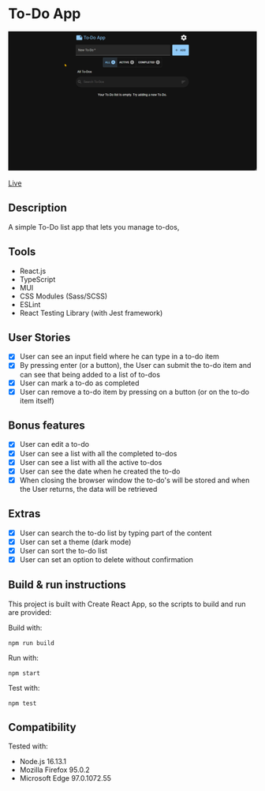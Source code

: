 # To-Do App

![To-Do](screencast.gif)

[Live](https://jjnilton.github.io/projects/todo-app/build)

## Description

A simple To-Do list app that lets you manage to-dos, 

## Tools

- React.js
- TypeScript
- MUI
- CSS Modules (Sass/SCSS)
- ESLint
- React Testing Library (with Jest framework)

## User Stories

- [x] User can see an input field where he can type in a to-do item
- [x] By pressing enter (or a button), the User can submit the to-do item and can see that being added to a list of to-dos
- [x] User can mark a to-do as completed
- [x] User can remove a to-do item by pressing on a button (or on the to-do item itself)

## Bonus features

- [x] User can edit a to-do
- [x] User can see a list with all the completed to-dos
- [x] User can see a list with all the active to-dos
- [x] User can see the date when he created the to-do
- [x] When closing the browser window the to-do's will be stored and when the User returns, the data will be retrieved

## Extras

- [x] User can search the to-do list by typing part of the content
- [x] User can set a theme (dark mode)
- [x] User can sort the to-do list
- [x] User can set an option to delete without confirmation

## Build & run instructions

This project is built with Create React App, so the scripts to build and run are provided:

Build with:

```
npm run build
```

Run with:

```
npm start
```

Test with:

```
npm test
```

## Compatibility

Tested with:
- Node.js 16.13.1
- Mozilla Firefox 95.0.2
- Microsoft Edge 97.0.1072.55
